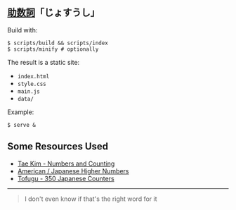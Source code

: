 ## [助数詞](https://jisho.org/word/%E5%8A%A9%E6%95%B0%E8%A9%9E)「じょすうし」

Build with:
```console
$ scripts/build && scripts/index
$ scripts/minify # optionally
```

The result is a static site:
- `index.html`
- `style.css`
- `main.js`
- `data/`

Example:
```console
$ serve &
```

## Some Resources Used

- [Tae Kim - Numbers and Counting](http://guidetojapanese.org/learn/grammar/numbers)
- [American / Japanese Higher Numbers](https://www.trussel.com/jnumbers.htm)
- [Tofugu - 350 Japanese Counters](https://www.tofugu.com/japanese/japanese-counters-list/)

---
> I don't even know if that's the right word for it
